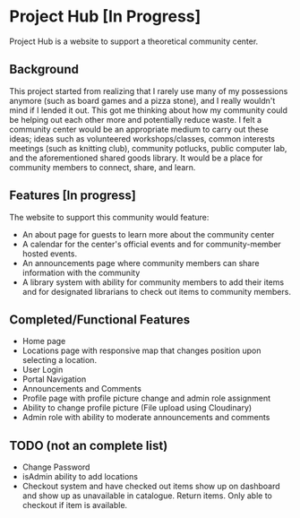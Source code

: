 # Project Hub [In Progress]

Project Hub is a website to support a theoretical community center.

## Background
This project started from realizing that I rarely use many of my possessions anymore (such as board games and a pizza stone), and I really wouldn't mind if I lended it out. This got me thinking about how my community could be helping out each other more and potentially reduce waste. I felt a community center would be an appropriate medium to carry out these ideas; ideas such as volunteered workshops/classes, common interests meetings (such as knitting club), community potlucks, public computer lab, and the aforementioned shared goods library. It would be a place for community members to connect, share, and learn.


## Features [In progress]
The website to support this community would feature:
* An about page for guests to learn more about the community center
* A calendar for the center's official events and for community-member hosted events.
* An announcements page where community members can share information with the community
* A library system with ability for community members to add their items and for designated librarians to check out items to community members.


## Completed/Functional Features
* Home page
* Locations page with responsive map that changes position upon selecting a location.
* User Login
* Portal Navigation
* Announcements and Comments
* Profile page with profile picture change and admin role assignment
* Ability to change profile picture (File upload using Cloudinary)
* Admin role with ability to moderate announcements and comments

## TODO (not an complete list)
* Change Password
* isAdmin ability to add locations
* Checkout system and have checked out items show up on dashboard and show up as unavailable in catalogue. Return items. Only able to checkout if item is available.
